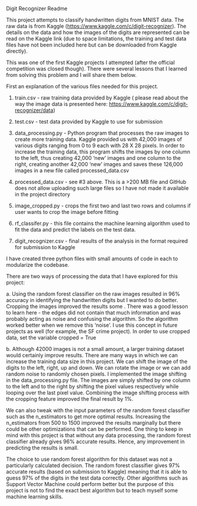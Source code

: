 Digit Recognizer Readme

This project attempts to classify handwritten digits from MNIST data. The raw data is from Kaggle (https://www.kaggle.com/c/digit-recognizer). The details on the data and how the images of the digits are represented can be read on the Kaggle link (due to space limitations, the training and test data files have not been included here but can be downloaded from Kaggle directly).

This was one of the first Kaggle projects I attempted (after the official competition was closed though). There were several lessons that I learned from solving this problem and I will share them below.

First an explanation of the various files needed for this project.

1. train.csv - raw training data provided by Kaggle ( please read about the way the image data is presented here: https://www.kaggle.com/c/digit-recognizer/data)

2. test.csv - test data provided by Kaggle to use for submission

3. data_processing.py - Python program that processes the raw images to create more training data. Kaggle provided us with 42,000 images of various digits ranging from 0 to 9 each with 28 X 28 pixels. In order to increase the training data, this program shifts the images by one column to the left, thus creating 42,000 ‘new’ images and one column to the right, creating another 42,000 ‘new’ images and saves these 126,000 images in a new file called processed_data.csv 

4. processed_data.csv - see #3 above. This is a >200 MB file and GitHub does not allow uploading such large files so I have not made it available in the project directory

5. image_cropped.py - crops the first two and last two rows and columns if user wants to crop the image before fitting

6. rf_classifer.py - this file contains the machine learning algorithm used to fit the data and predict the labels on the test data.

7. digit_recognizer.csv - final results of the analysis in the format required for submission to Kaggle

I have created three python files with small amounts of code in each to modularize the codebase. 

There are two ways of processing the data that I have explored for this project:

a. Using the random forest classifier on the raw images resulted in 96% accuracy in identifying the handwritten digits but I wanted to do better. Cropping the images improved the results some . There was a good lesson to learn here - the edges did not contain that much information and was probably acting as noise and confusing the algorithm. So the algorithm worked better when we remove this ‘noise’. I use this concept in future projects as well (for example, the SF crime project). In order to use cropped data, set the variable cropped = True

b. Although 42000 images is not a small amount, a larger training dataset would certainly improve results. There are many ways in which we can increase the training data size in this project. We can shift the image of the digits to the left, right, up and down. We can rotate the image or we can add random noise to randomly chosen pixels. I implemented the image shifting in the data_processing.py file. The images are simply shifted by one column to the left and to the right by shifting the pixel values respectively while looping over the last pixel value. 
Combining the image shifting process with the cropping feature improved the final result by 1%.

We can also tweak with the input parameters of the random forest classifier such as the n_estimators to get more optimal results. Increasing the n_estimators from 500 to 1500 improved the results marginally but there could be other optimizations that can be performed. One thing to keep in mind with this project is that without any data processing, the random forest classifier already gives 96% accurate results. Hence, any improvement in predicting the results is small.

The choice to use random forest algorithm for this dataset was not a particularly calculated decision. The random forest classifier gives 97% accurate results (based on submission to Kaggle) meaning that it is able to guess 97% of the digits in the test data correctly. Other algorithms such as Support Vector Machine could perform better but the purpose of this project is not to find the exact best algorithm but to teach myself some machine learning skills. 
